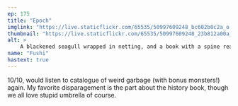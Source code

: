 ```yaml
---
ep: 175
title: "Epoch"
imglink: "https://live.staticflickr.com/65535/50997609248_bc602b0c2a_o.jpg"
thumbnail: "https://live.staticflickr.com/65535/50997609248_23b812a00a_q.jpg"
alt: >
    A blackened seagull wrapped in netting, and a book with a spine reading &quot;A Brief History of.&quot; Behind them stands a vending machine and a battered umbrella. The background shows something with an extended tongue crawling over a hill of garbage beneath a grey sky.
name: "Fushi"
hastext: true
---
```

10/10, would listen to catalogue of weird garbage (with bonus monsters!) again. My favorite disparagement is the part about the history book, though we all love stupid umbrella of course.